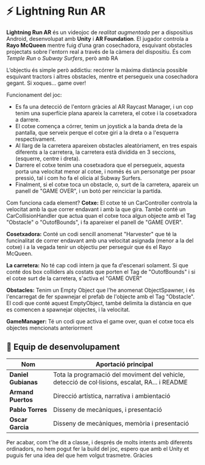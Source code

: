 # ⚡️ Lightning Run AR

**Lightning Run AR** és un videojoc de *realitat augmentada* per a dispositius Android, desenvolupat amb **Unity** i **AR Foundation**. El jugador controla a **Rayo McQueen** mentre fuig d’una gran cosechadora, esquivant obstacles projectats sobre l'entorn real a través de la càmera del dispositiu. És com *Temple Run* o *Subway Surfers*, però amb RA

L’objectiu és simple però addictiu: recórrer la màxima distància possible esquivant tractors i altres obstacles, mentre et persegueix una cosechadora gegant. Si xoques... game over!

Funcionament del joc:
- Es fa una detecció de l'entorn gràcies al AR Raycast Manager, i un cop tenim una superfície plana apareix la carretera, el cotxe i la cosetxadora a darrere.
- El cotxe comença a córrer, tenim un joystick a la banda dreta de la pantalla, que serveix perque el cotxe giri a la dreta o a l'esquerra respectivament.
- Al llarg de la carretera apareixen obstacles aleatòriament, en tres espais diferents a la carretera, la carretera està dividida en 3 seccions, (esquerre, centre i dreta).
- Darrere el cotxe tenim una cosetxadora que el persegueix, aquesta porta una velocitat menor al cotxe, i només és un personatge per psoar pressió, tal i com ho fa el olicia al Subway Surfers.
- Finalment, si el cotxe toca un obstacle, o, surt de la carretera, apareix un panell de "GAME OVER", i un botó per reinciciar la partida.


Com funciona cada element?
**Cotxe:**
El cotxe té un CarController controla la velocitat amb la que correr endavant i amb la que gira.
També conté un CarCollisionHandler que actua quan el cotxe toca algun objecte amb el Tag "Obstacle" o "OutofBounds", i fa apareixer el panell de "GAME OVER".

**Cosetxadora:**
Conté un codi sencill anomenat "Harvester" que té la funcinalitat de correr endavant amb una velocitat asignada (menor a la del cotxe) i a la vegada tenir un objectiu per perseguir que és el Rayo McQueen.

**La carretera:**
No té cap codi intern ja que fa d'escenari solament. Si que conté dos box colliders als costats que porten el Tag de "OutofBounds" i si el cotxe surt de la carretera, s'activa el "GAME OVER"

**Obstacles:**
Tenim un Empty Object que l'he anomenat ObjectSpawner, i és l'encarregat de fer spawnejar el prefab de l'objecte amb el Tag "Obstacle". El codi que conté aquest EmptyObject, també delimita la distància en que es comencen a spawnejar objectes, i la velocitat.

**GameManager:**
Té un codi que activa el game over, quan el cotxe toca els objectes mencionats anteriorment

## 👥 Equip de desenvolupament

| Nom              | Aportació principal |
|------------------|---------------------|
| **Daniel Gubianas** | Tota la programació del moviment del vehicle, detecció de col·lisions, escalat, RA... i README |
| **Armand Puertos** | Direcció artística, narrativa i ambientació |
| **Pablo Torres** | Disseny de mecàniques, i presentació |
| **Oscar Garcia** | Disseny de mecàniques, memòria i presentació |



Per acabar, com t'he dit a classe, i després de molts intents amb diferents ordinadors, no hem pogut fer la build del joc, espero que amb el Unity et puguis fer una idea del que hem volgut trasmetre. Gràcies
